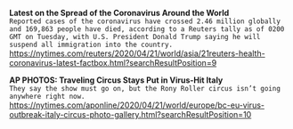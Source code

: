 **Latest on the Spread of the Coronavirus Around the World**\
`Reported cases of the coronavirus have crossed 2.46 million globally and 169,863 people have died, according to a Reuters tally as of 0200 GMT on Tuesday, with U.S. President Donald Trump saying he will suspend all immigration into the country.`\
https://nytimes.com/reuters/2020/04/21/world/asia/21reuters-health-coronavirus-latest-factbox.html?searchResultPosition=9

**AP PHOTOS: Traveling Circus Stays Put in Virus-Hit Italy**\
`They say the show must go on, but the Rony Roller circus isn’t going anywhere right now.`\
https://nytimes.com/aponline/2020/04/21/world/europe/bc-eu-virus-outbreak-italy-circus-photo-gallery.html?searchResultPosition=10

